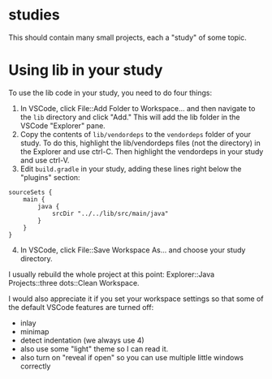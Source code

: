 # studies
This should contain many small projects, each a "study" of some topic.

# Using lib in your study

To use the lib code in your study, you need to do four things:

1. In VSCode, click File::Add Folder to Workspace... and then navigate to the `lib` directory and click "Add."
   This will add the lib folder in the VSCode "Explorer" pane.
2. Copy the contents of `lib/vendordeps` to the `vendordeps` folder of your study.  To do this, highlight
   the lib/vendordeps files (not the directory) in the Explorer and use ctrl-C.  Then highlight the vendordeps
   in your study and use ctrl-V.
3. Edit `build.gradle` in your study, adding these lines right below the "plugins" section:

```
sourceSets {
    main {
        java {
            srcDir "../../lib/src/main/java"
        }
    }
}
```
4. In VSCode, click File::Save Workspace As... and choose your study directory.

I usually rebuild the whole project at this point: Explorer::Java Projects::three dots::Clean Workspace.

I would also appreciate it if you set your workspace settings so that some of the default VSCode features are turned off:

* inlay
* minimap
* detect indentation (we always use 4)
* also use some "light" theme so I can read it.
* also turn on "reveal if open" so you can use multiple little windows correctly
